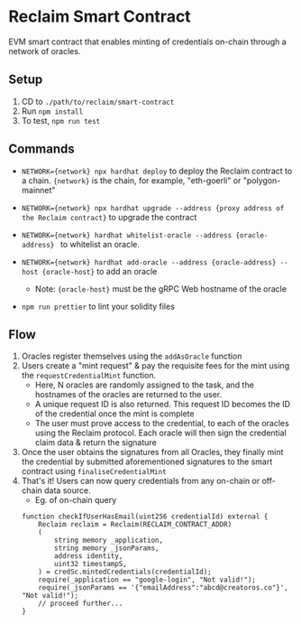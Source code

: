 # Reclaim Smart Contract

EVM smart contract that enables minting of credentials on-chain through a network of oracles.

## Setup

1. CD to `./path/to/reclaim/smart-contract`
2. Run `npm install`
3. To test, `npm run test`

## Commands

- `NETWORK={network} npx hardhat deploy` to deploy the Reclaim contract to a chain. `{network}` is the chain, for example, "eth-goerli" or "polygon-mainnet"
- `NETWORK={network} npx hardhat upgrade --address {proxy address of the Reclaim contract}` to upgrade the contract
- `NETWORK={network} hardhat whitelist-oracle --address {oracle-address} ` to whitelist an oracle.
- `NETWORK={network} hardhat add-oracle --address {oracle-address} --host {oracle-host}` to add an oracle
	- Note: `{oracle-host}` must be the gRPC Web hostname of the oracle

- `npm run prettier` to lint your solidity files

## Flow

1. Oracles register themselves using the `addAsOracle` function
2. Users create a "mint request" & pay the requisite fees for the mint using the `requestCredentialMint` function. 
	- Here, N oracles are randomly assigned to the task, and the hostnames of the oracles are returned to the user.
	- A unique request ID is also returned. This request ID becomes the ID of the credential once the mint is complete
	- The user must prove access to the credential, to each of the oracles using the Reclaim protocol. Each oracle will then sign the credential claim data & return the signature
3. Once the user obtains the signatures from all Oracles, they finally mint the credential by submitted aforementioned signatures to the smart contract using `finaliseCredentialMint`
4. That's it! Users can now query credentials from any on-chain or off-chain data source.
	- Eg. of on-chain query
	``` solidity
	function checkIfUserHasEmail(uint256 credentialId) external {
		Reclaim reclaim = Reclaim(RECLAIM_CONTRACT_ADDR)
		(
			string memory _application,
			string memory _jsonParams,
			address identity,
			uint32 timestampS,
		) = credSc.mintedCredentials(credentialId);
		require(_application == "google-login", "Not valid!");
		require(_jsonParams == '{"emailAddress":"abcd@creatoros.co"}', "Not valid!");
		// proceed further...
	} 
	```
